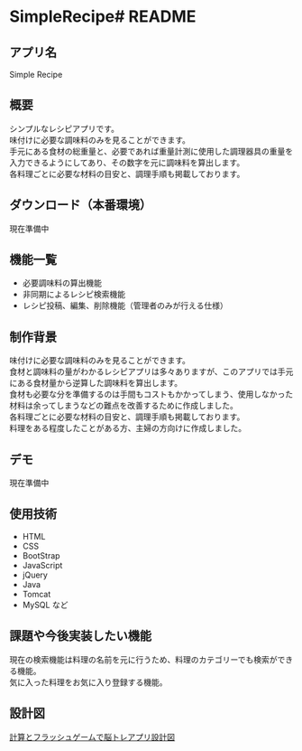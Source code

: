 # SimpleRecipe# README

## アプリ名
Simple Recipe

## 概要
シンプルなレシピアプリです。  
味付けに必要な調味料のみを見ることができます。  
手元にある食材の総重量と、必要であれば重量計測に使用した調理器具の重量を入力できるようにしてあり、その数字を元に調味料を算出します。  
各料理ごとに必要な材料の目安と、調理手順も掲載しております。  

## ダウンロード（本番環境）
現在準備中

## 機能一覧
* 必要調味料の算出機能
* 非同期によるレシピ検索機能
* レシピ投稿、編集、削除機能（管理者のみが行える仕様）

## 制作背景
味付けに必要な調味料のみを見ることができます。  
食材と調味料の量がわかるレシピアプリは多々ありますが、このアプリでは手元にある食材量から逆算した調味料を算出します。  
食材も必要な分を準備するのは手間もコストもかかってしまう、使用しなかった材料は余ってしまうなどの難点を改善するために作成しました。  
各料理ごとに必要な材料の目安と、調理手順も掲載しております。  
料理をある程度したことがある方、主婦の方向けに作成しました。

## デモ
現在準備中

## 使用技術
* HTML
* CSS
* BootStrap
* JavaScript
* jQuery
* Java
* Tomcat
* MySQL など

## 課題や今後実装したい機能
現在の検索機能は料理の名前を元に行うため、料理のカテゴリーでも検索ができる機能。  
気に入った料理をお気に入り登録する機能。

## 設計図
[計算とフラッシュゲームで脳トレアプリ設計図](https://gyazo.com/658ffe24efab97ebd94fb196efb6e8fd)
